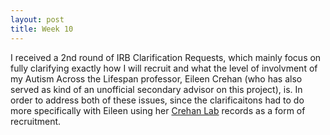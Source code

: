 ```yaml
---
layout: post
title: Week 10
---
```


I received a 2nd round of IRB Clarification Requests, which mainly focus on fully clarifying exactly how I will recruit and what the level of involvment of my Autism Across the Lifespan professor, Eileen Crehan (who has also served as kind of an unofficial secondary advisor on this project), is. In order to address both of these issues, since the clarificaitons had to do more specifically with Eileen using her [Crehan Lab](https://sites.tufts.edu/crehanlab/) records as a form of recruitment.
